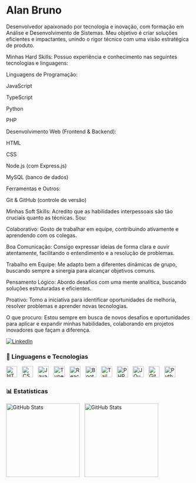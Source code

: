 # Alan Bruno 

Desenvolvedor apaixonado por tecnologia e inovação, com formação em Análise e Desenvolvimento de Sistemas. Meu objetivo é criar soluções eficientes e impactantes, unindo o rigor técnico com uma visão estratégica de produto.

Minhas Hard Skills:
Possuo experiência e conhecimento nas seguintes tecnologias e linguagens:

Linguagens de Programação:

JavaScript

TypeScript

Python

PHP

Desenvolvimento Web (Frontend & Backend):

HTML

CSS

Node.js (com Express.js)

MySQL (banco de dados)

Ferramentas e Outros:

Git & GitHub (controle de versão)

Minhas Soft Skills:
Acredito que as habilidades interpessoais são tão cruciais quanto as técnicas. Sou:

Colaborativo: Gosto de trabalhar em equipe, contribuindo ativamente e aprendendo com os colegas.

Boa Comunicação: Consigo expressar ideias de forma clara e ouvir atentamente, facilitando o entendimento e a resolução de problemas.

Trabalho em Equipe: Me adapto bem a diferentes dinâmicas de grupo, buscando sempre a sinergia para alcançar objetivos comuns.

Pensamento Lógico: Abordo desafios com uma mente analítica, buscando soluções estruturadas e eficientes.

Proativo: Tomo a iniciativa para identificar oportunidades de melhoria, resolver problemas e aprender novas tecnologias.

O que procuro:
Estou sempre em busca de novos desafios e oportunidades para aplicar e expandir minhas habilidades, colaborando em projetos inovadores que façam a diferença.


<p align="left">

[![LinkedIn](https://img.shields.io/badge/LinkedIn-Perfil-blue?style=flat&logo=linkedin)](https://www.linkedin.com/in/www.linkedin.com/in/alan-bruno-rodrigues/)


   
    

### 🤖 Linguagens e Tecnologias

<img 
    align="left" 
    alt="HTML"
    title="HTML" 
    width="30px" 
    style="padding-right: 10px;" 
    src="https://cdn.jsdelivr.net/gh/devicons/devicon@latest/icons/html5/html5-original.svg" 
/>
<img 
    align="left" 
    alt="CSS" 
    title="CSS"
    width="30px" 
    style="padding-right: 10px;" 
    src="https://cdn.jsdelivr.net/gh/devicons/devicon@latest/icons/css3/css3-original.svg" 
/>
<img 
    align="left" 
    alt="JavaScript" 
    title="JavaScript"
    width="30px" 
    style="padding-right: 10px;" 
    src="https://cdn.jsdelivr.net/gh/devicons/devicon@latest/icons/javascript/javascript-original.svg" 
/>
<img 
    align="left" 
    alt="TypeScript"
    title="TypeScript" 
    width="30px" 
    style="padding-right: 10px;" 
    src="https://cdn.jsdelivr.net/gh/devicons/devicon@latest/icons/typescript/typescript-original.svg" 
/>
<img 
    align="left" 
    alt="React"
    title="React" 
    width="30px" 
    style="padding-right: 10px;" 
    src="https://cdn.jsdelivr.net/gh/devicons/devicon@latest/icons/react/react-original.svg" 
/>

<img 
    align="left" 
    alt="Bootstrap"
    title="Bootstrap" 
    width="30px" 
    style="padding-right: 10px;" 
    src="https://cdn.jsdelivr.net/gh/devicons/devicon@latest/icons/bootstrap/bootstrap-original.svg" 
/>
<img 
    align="left" 
    alt="Tailwind" 
    title="Tailwind"
    width="30px" 
    style="padding-right: 10px;" 
    src="https://cdn.jsdelivr.net/gh/devicons/devicon@latest/icons/tailwindcss/tailwindcss-original.svg" 
/>

<img 
    align="left" 
    alt="PHP" 
    title="PHP"
    width="30px" 
    style="padding-right: 10px;" 
    src="https://cdn.jsdelivr.net/gh/devicons/devicon@latest/icons/php/php-original.svg" 
/>

<img 
    align="left" 
    alt="JQuery" 
    title="JQuery"
    width="30px" 
    style="padding-right: 10px;" 
    src="https://cdn.jsdelivr.net/gh/devicons/devicon@latest/icons/jquery/jquery-original.svg" 
/>
<img 
    align="left" 
    alt="Git" 
    title="Git"
    width="30px" 
    style="padding-right: 10px;" 
    src="https://cdn.jsdelivr.net/gh/devicons/devicon@latest/icons/git/git-original.svg" 
/>
<img 
    align="left" 
    alt="Python" 
    title="Python"
    width="30px" 
    style="padding-right: 10px;" 
    src="https://cdn.jsdelivr.net/gh/devicons/devicon@latest/icons/python/python-original.svg" 
/>

<br/>
<br/>

### 📊 Estatísticas

<p>
  <img 
    align="left" 
    alt="GitHub Stats" 
    height="200" 
    style="padding-right: 10px;" 
    src="https://github-readme-stats.vercel.app/api?username=alan81bruno&show_icons=true&theme=tokyonight&include_all_commits=true&locale=pt-br" 
  />

<img 
      align="left" 
      alt="GitHub Stats" 
      height="200" 
      src="https://github-readme-stats.vercel.app/api/top-langs/?username=alan81bruno&theme=tokyonight&layout=compact&custom_title=Tecnologias&langs_count=9" 
  />

</p>
